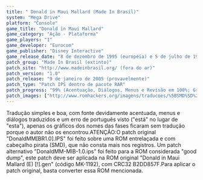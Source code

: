 ```yaml
---
title: " Donald in Maui Mallard (Made In Brasil)"
system: "Mega Drive"
platform: "Console"
game_title: "Donald in Maui Mallard"
game_category: "Ação - Plataforma"
game_players: "1"
game_developer: "Eurocom"
game_publisher: "Disney Interactive"
game_release_date: "8 de dezembro de 1995 (européia) e 5 de julho de 1996 (americana)"
patch_group: "Made In Brasil (extinto)"
patch_site: "http://www.madeinbrasil.org/ (fora do ar)"
patch_version: "1.0"
patch_release: "9 de janeiro de 2005 (provavelmente)"
patch_type: "Patch IPS dentro de pacote RAR"
patch_progress: "99% (Acentuação, Diálogos, Menus e Revisão em 100%; Gráficos em aproximadamente 99%)"
patch_images: ["http://www.romhackers.org/imagens/traducoes/%5BSMD%5D%20Donald%20in%20Maui%20Mallard%20-%20MIB%20-%201.png","http://www.romhackers.org/imagens/traducoes/%5BSMD%5D%20Donald%20in%20Maui%20Mallard%20-%20MIB%20-%202.png","http://www.romhackers.org/imagens/traducoes/%5BSMD%5D%20Donald%20in%20Maui%20Mallard%20-%20MIB%20-%203.png"]
---
```

Tradução simples e boa, com fonte devidamente acentuada, menus e diálogos traduzidos e um erro de português visto ("está" no lugar de "esta"), apenas os gráficos dos nomes das fases ficaram sem tradução porque o autor não os encontrou.ATENÇÃO:O patch original "DonaldMM[BR1.0].IPS" foi feito sobre uma ROM entrelaçada e com cabeçalho pirata (SMD), que não consta mais nos registros. Um patch alternativo "DonaldMM-MIB-1.0.ips" foi feito para a ROM considerada "good dump", este patch deve ser aplicada na ROM original "Donald in Maui Mallard (E) [!].gen" (código MK-1192), com CRC32 B2DD857F.Para aplicar o patch original, basta converter essa ROM mencionada.